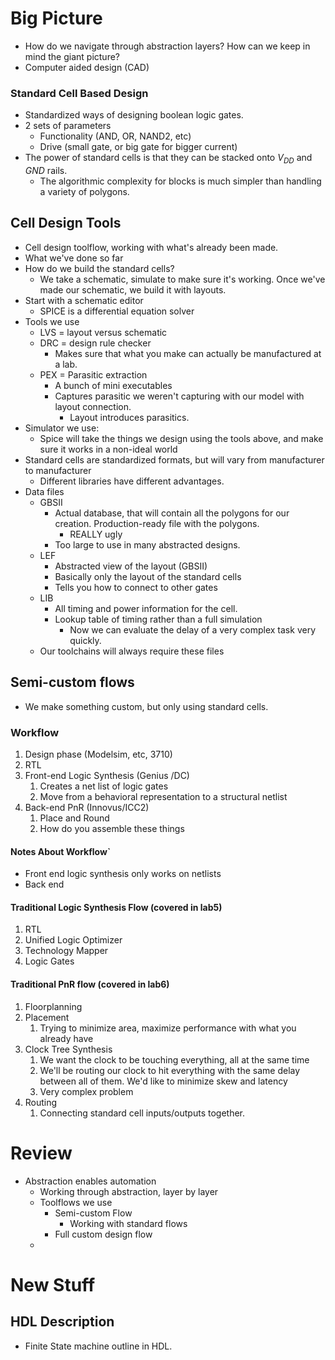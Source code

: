# Big Picture
- How do we navigate through abstraction layers? How can we keep in mind the giant picture?
- Computer aided design (CAD)

### Standard Cell Based Design
- Standardized ways of designing boolean logic gates. 
- 2 sets of parameters
	- Functionality (AND, OR, NAND2, etc)
	- Drive (small gate, or big gate for bigger current)
- The power of standard cells is that they can be stacked onto $V_{DD}$ and $GND$ rails. 
	- The algorithmic complexity for blocks is much simpler than handling a variety of polygons.
## Cell Design Tools
- Cell design toolflow, working with what's already been made.
- What we've done so far
- How do we build the standard cells? 
	- We take a schematic, simulate to make sure it's working. Once we've made our schematic, we build it with layouts.
- Start with a schematic editor
	- SPICE is a differential equation solver
- Tools we use
	- LVS = layout versus schematic
	- DRC = design rule checker
		- Makes sure that what you make can actually be manufactured at a lab.
	- PEX = Parasitic extraction
		- A bunch of mini executables
		- Captures parasitic we weren't capturing with our model with layout connection. 
			- Layout introduces parasitics. 
- Simulator we use:
	- Spice will take the things we design using the tools above, and make sure it works in a non-ideal world
- Standard cells are standardized formats, but will vary from manufacturer to manufacturer
	- Different libraries have different advantages. 
- Data files
	- GBSII
		- Actual database, that will contain all the polygons for our creation. Production-ready file with the polygons. 
			- REALLY ugly
		- Too large to use in many abstracted designs. 
	- LEF
		- Abstracted view of the layout (GBSII)
		- Basically only the layout of the standard cells
		- Tells you how to connect to other gates
	- LIB
		- All timing and power information for the cell. 
		- Lookup table of timing rather than a full simulation
			- Now we can evaluate the delay of a very complex task very quickly. 
	- Our toolchains will always require these files
## Semi-custom flows
- We make something custom, but only using standard cells.
### Workflow
1. Design phase (Modelsim, etc, 3710)
2. RTL
3. Front-end Logic Synthesis (Genius /DC)
	1. Creates a net list of logic gates
	2. Move from a behavioral representation to a structural netlist
4. Back-end PnR (Innovus/ICC2)
	1. Place and Round
	2. How do you assemble these things
#### Notes About Workflow`
- Front end logic synthesis only works on netlists
- Back end 

#### Traditional Logic Synthesis Flow (covered in lab5)
1. RTL
2. Unified Logic Optimizer
3. Technology Mapper
4. Logic Gates

#### Traditional PnR flow (covered in lab6)
1. Floorplanning
2. Placement
	1. Trying to minimize area, maximize performance with what you already have
3. Clock Tree Synthesis
	1. We want the clock to be touching everything, all at the same time
	2. We'll be routing our clock to hit everything with the same delay between all of them. We'd like to minimize skew and latency
	3. Very complex problem
4. Routing
	1. Connecting standard cell inputs/outputs together. 



# Review
- Abstraction enables automation
	- Working through abstraction, layer by layer
	- Toolflows we use
		- Semi-custom Flow
			- Working with standard flows
		- Full custom design flow
	- 

# New Stuff
## HDL Description
- Finite State machine outline in HDL.
